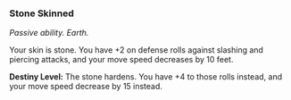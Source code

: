 ### Stone Skinned

_Passive ability. Earth._

Your skin is stone. You have +2 on defense rolls against slashing and piercing attacks, and your move speed decreases by 10 feet.

**Destiny Level:**
The stone hardens. You have +4 to those rolls instead, and your move speed decrease by 15 instead.
